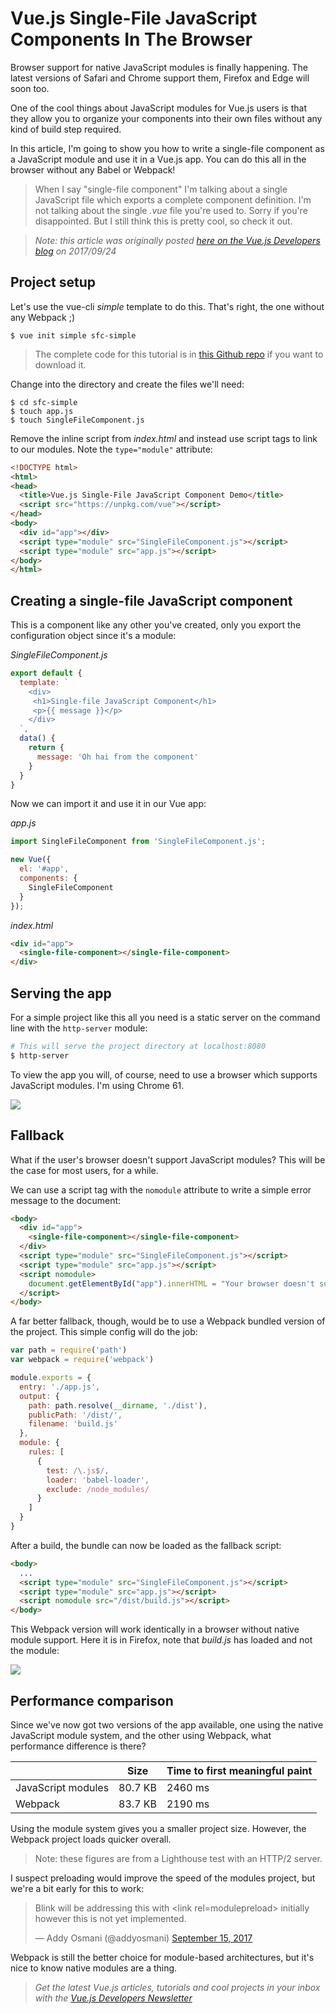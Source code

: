 # Vue.js Single-File JavaScript Components In The Browser

Browser support for native JavaScript modules is finally happening. The latest versions of Safari and Chrome support them, Firefox and Edge will soon too.

One of the cool things about JavaScript modules for Vue.js users is that they allow you to organize your components into their own files without any kind of build step required. 

In this article, I'm going to show you how to write a single-file component as a JavaScript module and use it in a Vue.js app. You can do this all in the browser without any Babel or Webpack!

> When I say "single-file component" I'm talking about a single JavaScript file which exports a complete component definition. I'm not talking about the single *.vue* file you're used to. Sorry if you're disappointed. But I still think this is pretty cool, so check it out.

> *Note: this article was originally posted [here on the Vue.js Developers blog](https://vuejsdevelopers.com/2017/09/24/vue-js-single-file-javascript-components/?jsdojo_id=cjs_sjc) on 2017/09/24*

## Project setup

Let's use the vue-cli *simple* template to do this. That's right, the one without any Webpack ;)

```
$ vue init simple sfc-simple
```

> The complete code for this tutorial is in [this Github repo](https://github.com/anthonygore/vue-single-file-js-components) if you want to download it.

Change into the directory and create the files we'll need:

```
$ cd sfc-simple
$ touch app.js
$ touch SingleFileComponent.js
```

Remove the inline script from *index.html* and instead use script tags to link to our modules. Note the `type="module"` attribute:

```html
<!DOCTYPE html>
<html>
<head>
  <title>Vue.js Single-File JavaScript Component Demo</title>
  <script src="https://unpkg.com/vue"></script>
</head>
<body>
  <div id="app"></div>
  <script type="module" src="SingleFileComponent.js"></script>
  <script type="module" src="app.js"></script>
</body>
</html>
```

## Creating a single-file JavaScript component

This is a component like any other you've created, only you export the configuration object since it's a module:

*SingleFileComponent.js*

```js
export default {
  template: `
    <div>
     <h1>Single-file JavaScript Component</h1>
     <p>{{ message }}</p>
    </div>
  `,
  data() {
    return {
      message: 'Oh hai from the component'
    }
  }
}
```

Now we can import it and use it in our Vue app:

*app.js*

```js
import SingleFileComponent from 'SingleFileComponent.js';

new Vue({
  el: '#app',
  components: {
    SingleFileComponent
  }
});
```

*index.html*

```html
<div id="app">
  <single-file-component></single-file-component>
</div>
```

## Serving the app

For a simple project like this all you need is a static server on the command line with the `http-server` module:

```bash
# This will serve the project directory at localhost:8080
$ http-server
```

To view the app you will, of course, need to use a browser which supports JavaScript modules. I'm using Chrome 61.

![](single_file_js_component_02.png)

## Fallback 

What if the user's browser doesn't support JavaScript modules? This will be the case for most users, for a while.

We can use a script tag with the `nomodule` attribute to write a simple error message to the document:

```html
<body>
  <div id="app">
    <single-file-component></single-file-component>
  </div>
  <script type="module" src="SingleFileComponent.js"></script>
  <script type="module" src="app.js"></script>
  <script nomodule>
    document.getElementById("app").innerHTML = "Your browser doesn't support JavaScript modules :(";
  </script>
</body>
```

A far better fallback, though, would be to use a Webpack bundled version of the project. This simple config will do the job:

```js
var path = require('path')
var webpack = require('webpack')

module.exports = {
  entry: './app.js',
  output: {
    path: path.resolve(__dirname, './dist'),
    publicPath: '/dist/',
    filename: 'build.js'
  },
  module: {
    rules: [
      {
        test: /\.js$/,
        loader: 'babel-loader',
        exclude: /node_modules/
      }
    ]
  }
}
```

After a build, the bundle can now be loaded as the fallback script:

```html
<body>
  ...
  <script type="module" src="SingleFileComponent.js"></script>
  <script type="module" src="app.js"></script>
  <script nomodule src="/dist/build.js"></script>
</body>
```

This Webpack version will work identically in a browser without native module support. Here it is in Firefox, note that *build.js* has loaded and not the module:

![](single_file_js_component_02.png)

## Performance comparison

Since we've now got two versions of the app available, one using the native JavaScript module system, and the other using Webpack, what performance difference is there?

| | Size | Time to first meaningful paint |
| - | - | - |
| JavaScript modules | 80.7 KB | 2460 ms |
| Webpack | 83.7 KB | 2190 ms |


Using the module system gives you a smaller project size. However, the Webpack project loads quicker overall. 

> Note: these figures are from a Lighthouse test with an HTTP/2 server.

I suspect preloading would improve the speed of the modules project, but we're a bit early for this to work:

<blockquote class="twitter-tweet" data-lang="en"><p lang="en" dir="ltr">Blink will be addressing this with &lt;link rel=modulepreload&gt; initially however this is not yet implemented.</p>&mdash; Addy Osmani (@addyosmani) <a href="https://twitter.com/addyosmani/status/908518983367745536">September 15, 2017</a></blockquote>
<script async src="//platform.twitter.com/widgets.js" charset="utf-8"></script>

Webpack is still the better choice for module-based architectures, but it's nice to know native modules are a thing.

> *Get the latest Vue.js articles, tutorials and cool projects in your inbox with the [Vue.js Developers Newsletter](https://vuejsdevelopers.com/newsletter/?jsdojo_id=cjs_sjc)*
